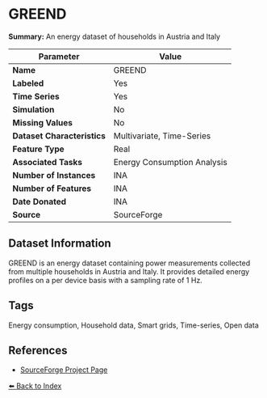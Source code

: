 # GREEND

**Summary:** An energy dataset of households in Austria and Italy

| Parameter | Value |
| --- | --- |
| **Name** | GREEND |
| **Labeled** | Yes |
| **Time Series** | Yes |
| **Simulation** | No |
| **Missing Values** | No |
| **Dataset Characteristics** | Multivariate, Time-Series |
| **Feature Type** | Real |
| **Associated Tasks** | Energy Consumption Analysis |
| **Number of Instances** | INA |
| **Number of Features** | INA |
| **Date Donated** | INA |
| **Source** | SourceForge |

## Dataset Information

GREEND is an energy dataset containing power measurements collected from multiple households in Austria and Italy. It provides detailed energy profiles on a per device basis with a sampling rate of 1 Hz.

## Tags

Energy consumption, Household data, Smart grids, Time-series, Open data

## References

- [SourceForge Project Page](https://sourceforge.net/projects/greend/)

[⬅️ Back to Index](../README.md)
